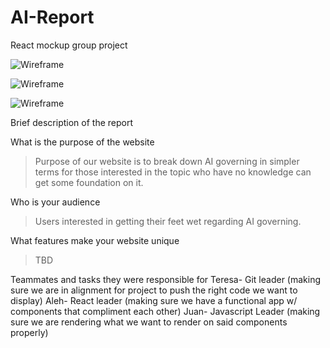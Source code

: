 # AI-Report
React mockup group project

![Wireframe](/images/home.png)

![Wireframe](/Users/student_m17/Desktop/homework/mod2/week2/AI-Report/ai-report/src/images/AIethics.png)

![Wireframe](/images/AIgovernance.png)

Brief description of the report
>

What is the purpose of the website
>Purpose of our website is to break down AI governing in simpler terms for those interested in the topic who have no knowledge can get some foundation on it. 

Who is your audience
>Users interested in getting their feet wet regarding AI governing. 

What features make your website unique
>TBD

Teammates and tasks they were responsible for 
Teresa- Git leader (making sure we are in alignment for project to push the right code we want to display)
Aleh- React leader (making sure we have a functional app w/ components that compliment each other)
Juan- Javascript Leader (making sure we are rendering what we want to render on said components properly)
